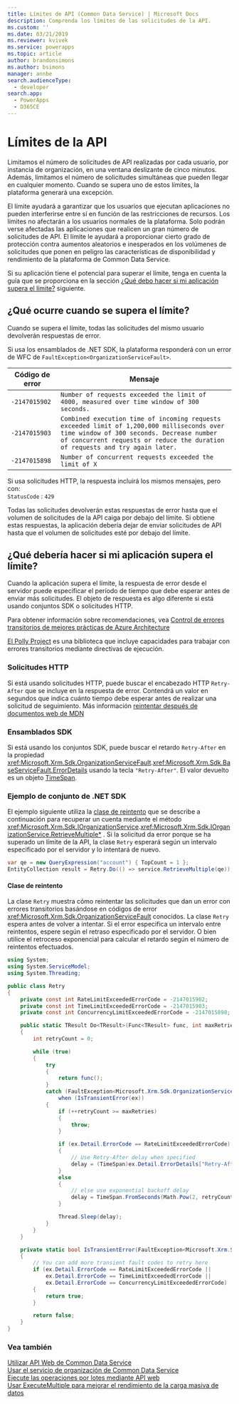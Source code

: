 ```yaml
---
title: Límites de API (Common Data Service) | Microsoft Docs
description: Comprenda los límites de las solicitudes de la API.
ms.custom: ''
ms.date: 03/21/2019
ms.reviewer: kvivek
ms.service: powerapps
ms.topic: article
author: brandonsimons
ms.author: bsimons
manager: annbe
search.audienceType:
  - developer
search.app:
  - PowerApps
  - D365CE
---
```

# <a name="api-limits"></a>Límites de la API

Limitamos el número de solicitudes de API realizadas por cada usuario, por instancia de organización, en una ventana deslizante de cinco minutos. Además, limitamos el número de solicitudes simultáneas que pueden llegar en cualquier momento.  Cuando se supera uno de estos límites, la plataforma generará una excepción.

El límite ayudará a garantizar que los usuarios que ejecutan aplicaciones no pueden interferirse entre sí en función de las restricciones de recursos. Los límites no afectarán a los usuarios normales de la plataforma. Solo podrán verse afectadas las aplicaciones que realicen un gran número de solicitudes de API. El límite le ayudará a proporcionar cierto grado de protección contra aumentos aleatorios e inesperados en los volúmenes de solicitudes que ponen en peligro las características de disponibilidad y rendimiento de la plataforma de Common Data Service.

Si su aplicación tiene el potencial para superar el límite, tenga en cuenta la guía que se proporciona en la sección [¿Qué debo hacer si mi aplicación supera el límite?](#what-should-i-do-if-my-application-exceeds-the-limit) siguiente.

## <a name="what-happens-when-the-limit-is-exceeded"></a>¿Qué ocurre cuando se supera el límite?

Cuando se supera el límite, todas las solicitudes del mismo usuario devolverán respuestas de error.

Si usa los ensamblados de .NET SDK, la plataforma responderá con un error de WFC de `FaultException<OrganizationServiceFault>`.  

| Código de error | Mensaje |
|------------|-------------------------------------|
|`-2147015902`|`Number of requests exceeded the limit of 4000, measured over time window of 300 seconds.`|
|`-2147015903`|`Combined execution time of incoming requests exceeded limit of 1,200,000 milliseconds over time window of 300 seconds. Decrease number of concurrent requests or reduce the duration of requests and try again later.`|
|`-2147015898`|`Number of concurrent requests exceeded the limit of X`|

Si usa solicitudes HTTP, la respuesta incluirá los mismos mensajes, pero con:<br />
`StatusCode` : `429`

Todas las solicitudes devolverán estas respuestas de error hasta que el volumen de solicitudes de la API caiga por debajo del límite. Si obtiene estas respuestas, la aplicación debería dejar de enviar solicitudes de API hasta que el volumen de solicitudes esté por debajo del límite.

## <a name="what-should-i-do-if-my-application-exceeds-the-limit"></a>¿Qué debería hacer si mi aplicación supera el límite?

Cuando la aplicación supera el límite, la respuesta de error desde el servidor puede especificar el período de tiempo que debe esperar antes de enviar más solicitudes. El objeto de respuesta es algo diferente si está usando conjuntos SDK o solicitudes HTTP.

Para obtener información sobre recomendaciones, vea [Control de errores transitorios de mejores prácticas de Azure Architecture](/azure/architecture/best-practices/transient-faults)

[El Polly Project](http://www.thepollyproject.org/) es una biblioteca que incluye capacidades para trabajar con errores transitorios mediante directivas de ejecución.

### <a name="http-requests"></a>Solicitudes HTTP

Si está usando solicitudes HTTP, puede buscar el encabezado HTTP `Retry-After` que se incluye en la respuesta de error. Contendrá un valor en segundos que indica cuánto tiempo debe esperar antes de realizar una solicitud de seguimiento. Más información [reintentar después de documentos web de MDN](https://developer.mozilla.org/docs/Web/HTTP/Headers/Retry-After)

### <a name="sdk-assemblies"></a>Ensamblados SDK

Si está usando los conjuntos SDK, puede buscar el retardo `Retry-After` en la propiedad <xref:Microsoft.Xrm.Sdk.OrganizationServiceFault>.<xref:Microsoft.Xrm.Sdk.BaseServiceFault.ErrorDetails> usando la tecla `"Retry-After"`. El valor devuelto es un objeto [TimeSpan](/dotnet/api/system.timespan).

### <a name="net-sdk-assembly-example"></a>Ejemplo de conjunto de .NET SDK

El ejemplo siguiente utiliza la [clase de reintento](#retry-class) que se describe a continuación para recuperar un cuenta mediante el método <xref:Microsoft.Xrm.Sdk.IOrganizationService>.<xref:Microsoft.Xrm.Sdk.IOrganizationService.RetrieveMultiple*> . Si la solicitud da error porque se ha superado un límite de la API, la clase `Retry` esperará según un intervalo especificado por el servidor y lo intentará de nuevo.

```csharp
var qe = new QueryExpression("account") { TopCount = 1 };
EntityCollection result = Retry.Do(() => service.RetrieveMultiple(qe));
```

#### <a name="retry-class"></a>Clase de reintento

La clase `Retry` muestra cómo reintentar las solicitudes que dan un error con errores transitorios basándose en códigos de error <xref:Microsoft.Xrm.Sdk.OrganizationServiceFault> conocidos. La clase `Retry` espera antes de volver a intentar. Si el error especifica un intervalo entre reintentos, espere según el retraso especificado por el servidor. O bien utilice el retroceso exponencial para calcular el retardo según el número de reintentos efectuados.

```csharp
using System;
using System.ServiceModel;
using System.Threading;

public class Retry
{
    private const int RateLimitExceededErrorCode = -2147015902;
    private const int TimeLimitExceededErrorCode = -2147015903;
    private const int ConcurrencyLimitExceededErrorCode = -2147015898;

    public static TResult Do<TResult>(Func<TResult> func, int maxRetries = 3)
    {
        int retryCount = 0;

        while (true)
        {
            try
            {
                return func();
            }
            catch (FaultException<Microsoft.Xrm.Sdk.OrganizationServiceFault> ex) 
                when (IsTransientError(ex))
            {
                if (++retryCount >= maxRetries)
                {
                    throw;
                }

                if (ex.Detail.ErrorCode == RateLimitExceededErrorCode)
                {
                    // Use Retry-After delay when specified
                    delay = (TimeSpan)ex.Detail.ErrorDetails["Retry-After"];
                }
                else
                {
                    // else use exponential backoff delay
                    delay = TimeSpan.FromSeconds(Math.Pow(2, retryCount));
                }

                Thread.Sleep(delay);
            }
        }
    }

    private static bool IsTransientError(FaultException<Microsoft.Xrm.Sdk.OrganizationServiceFault> ex)
    {
        // You can add more transient fault codes to retry here
        if (ex.Detail.ErrorCode == RateLimitExceededErrorCode ||
            ex.Detail.ErrorCode == TimeLimitExceededErrorCode ||
            ex.Detail.ErrorCode == ConcurrencyLimitExceededErrorCode)
        {
            return true;
        }

        return false;
    }
}
```

### <a name="see-also"></a>Vea también

[Utilizar API Web de Common Data Service](webapi/overview.md)<br />
[Usar el servicio de organización de Common Data Service](org-service/overview.md)<br />
[Ejecute las operaciones por lotes mediante API web](webapi/execute-batch-operations-using-web-api.md)<br />
[Usar ExecuteMultiple para mejorar el rendimiento de la carga masiva de datos](org-service/execute-multiple-requests.md)
